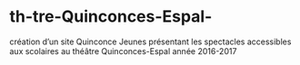# th-tre-Quinconces-Espal-
création d’un site Quinconce Jeunes présentant les spectacles accessibles aux scolaires au théâtre Quinconces-Espal année 2016-2017
